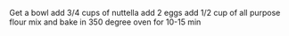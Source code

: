 Get a bowl
add 3/4 cups of nuttella
add 2 eggs
add 1/2 cup of all purpose flour
mix and bake in 350 degree oven for 10-15 min
